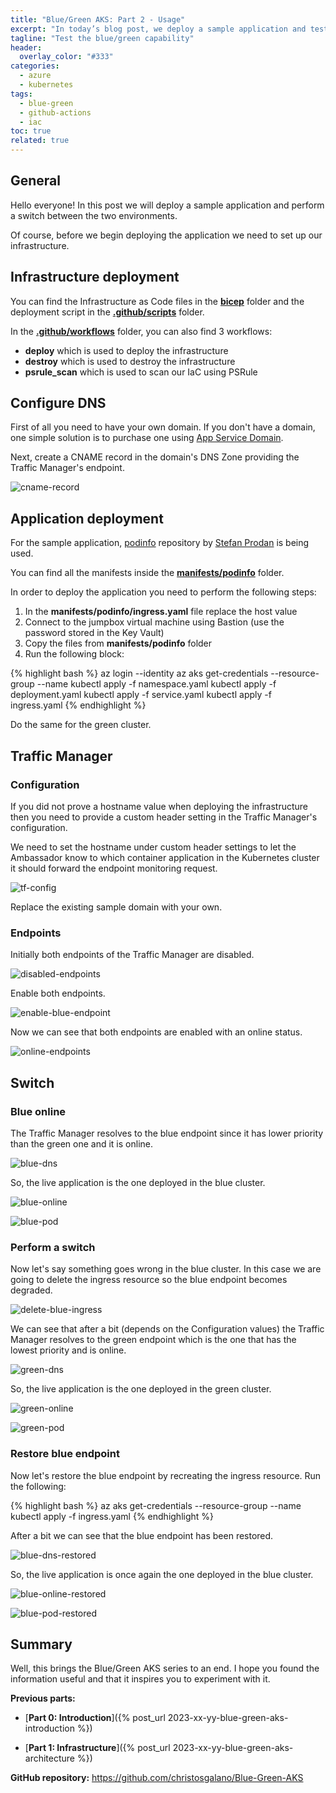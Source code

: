 ```yaml
---
title: "Blue/Green AKS: Part 2 - Usage"
excerpt: "In today’s blog post, we deploy a sample application and test the blue/green capability."
tagline: "Test the blue/green capability"
header:
  overlay_color: "#333"
categories:
  - azure
  - kubernetes
tags:
  - blue-green
  - github-actions
  - iac
toc: true
related: true
---
```


## General

Hello everyone! In this post we will deploy a sample application and perform a switch between the two environments.

Of course, before we begin deploying the application we need to set up our infrastructure.

## Infrastructure deployment

You can find the Infrastructure as Code files in the [**bicep**](https://github.com/christosgalano/Blue-Green-AKS/tree/main/bicep) folder and the deployment script in the [**.github/scripts**](https://github.com/christosgalano/Blue-Green-AKS/tree/main/.github/scripts) folder.

In the [**.github/workflows**](https://github.com/christosgalano/Blue-Green-AKS/tree/main/.github/workflows) folder, you can also find 3 workflows:

- **deploy** which is used to deploy the infrastructure
- **destroy** which is used to destroy the infrastructure
- **psrule_scan** which is used to scan our IaC using PSRule

## Configure DNS

First of all you need to have your own domain. If you don't have a domain, one simple solution is to purchase one using [App Service Domain](https://learn.microsoft.com/en-us/azure/app-service/manage-custom-dns-buy-domain).

Next, create a CNAME record in the domain's DNS Zone providing the Traffic Manager's endpoint.

![cname-record](/assets/images/blue-green-aks/cname_record.png)

## Application deployment

For the sample application, [podinfo](https://github.com/stefanprodan/podinfo) repository by [Stefan Prodan](https://github.com/stefanprodan) is being used.

You can find all the manifests inside the [**manifests/podinfo**](https://github.com/christosgalano/Blue-Green-AKS/tree/main/manifests/podinfo) folder.

In order to deploy the application you need to perform the following steps:

1. In the **manifests/podinfo/ingress.yaml** file replace the host value
2. Connect to the jumpbox virtual machine using Bastion (use the password stored in the Key Vault)
3. Copy the files from **manifests/podinfo** folder
4. Run the following block:

{% highlight bash %}
az login --identity
az aks get-credentials --resource-group <aks-rg-name> --name <blue-aks-name>
kubectl apply -f namespace.yaml
kubectl apply -f deployment.yaml
kubectl apply -f service.yaml
kubectl apply -f ingress.yaml
{% endhighlight %}

Do the same for the green cluster.

## Traffic Manager

### Configuration

If you did not prove a hostname value when deploying the infrastructure then you need to provide a custom header setting in the Traffic Manager's configuration.

We need to set the hostname under custom header settings to let the Ambassador know to which container application in the Kubernetes cluster it should forward the endpoint monitoring request.

![tf-config](/assets/images/blue-green-aks/tf_config.png)

Replace the existing sample domain with your own.

### Endpoints

Initially both endpoints of the Traffic Manager are disabled.

![disabled-endpoints](/assets/images/blue-green-aks/disabled-endpoints.png)

Enable both endpoints.

![enable-blue-endpoint](/assets/images/blue-green-aks/enable-blue-endpoint.png)

Now we can see that both endpoints are enabled with an online status.

![online-endpoints](/assets/images/blue-green-aks/online-endpoints.png)

## Switch

### Blue online

The Traffic Manager resolves to the blue endpoint since it has lower priority than the green one and it is online.

![blue-dns](/assets/images/blue-green-aks/blue-dns.png)

So, the live application is the one deployed in the blue cluster.

![blue-online](/assets/images/blue-green-aks/blue-online.png)

![blue-pod](/assets/images/blue-green-aks/blue-pod.png)

### Perform a switch

Now let's say something goes wrong in the blue cluster. In this case we are going to delete the ingress resource so the blue endpoint becomes degraded.

![delete-blue-ingress](/assets/images/blue-green-aks/delete-blue-ingress.png)

We can see that after a bit (depends on the Configuration values) the Traffic Manager resolves to the green endpoint which is the one that has the lowest priority and is online.

![green-dns](/assets/images/blue-green-aks/green-dns.png)

So, the live application is the one deployed in the green cluster.

![green-online](/assets/images/blue-green-aks/green-online.png)

![green-pod](/assets/images/blue-green-aks/green-pod.png)

### Restore blue endpoint

Now let's restore the blue endpoint by recreating the ingress resource. Run the following:

{% highlight bash %}
az aks get-credentials --resource-group <aks-rg-name> --name <blue-aks-name>
kubectl apply -f ingress.yaml
{% endhighlight %}

After a bit we can see that the blue endpoint has been restored.

![blue-dns-restored](/assets/images/blue-green-aks/blue-dns-restored.png)

So, the live application is once again the one deployed in the blue cluster.

![blue-online-restored](/assets/images/blue-green-aks/blue-online-restored.png)

![blue-pod-restored](/assets/images/blue-green-aks/blue-pod-restored.png)

## Summary

Well, this brings the Blue/Green AKS series to an end. I hope you found the information useful and that it inspires you to experiment with it.

**Previous parts:**

- [**Part 0: Introduction**]({% post_url 2023-xx-yy-blue-green-aks-introduction %})

- [**Part 1: Infrastructure**]({% post_url 2023-xx-yy-blue-green-aks-architecture %})
  
**GitHub repository:** <https://github.com/christosgalano/Blue-Green-AKS>
